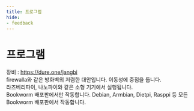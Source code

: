 ```yaml
---
title: 프로그램
hide:
- feedback
---
```


# 프로그램

장비 : https://dure.one/jangbi<br/>
firewalla와 같은 방화벽의 저렴한 대안입니다. 이동성에 중점을 둡니다. <br/>
라즈베리파이, 나노파이와 같은 소형 기기에서 실행됩니다. <br/>
Bookworm 배포판에서만 작동합니다. Debian, Armbian, Dietpi, Rasppi 등 모든 Bookworm 배포판에서 작동합니다. <br/>

